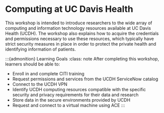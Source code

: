 # Computing at UC Davis Health

This workshop is intended to introduce researchers to the wide array of
computing and information technology resources available at UC Davis Health
(UCDH). The workshop also explains how to acquire the credentials and
permissions necessary to use these resources, which typically have strict
security measures in place in order to protect the private health and
identifying information of patients.


:::{admonition} Learning Goals
:class: note
After completing this workshop, learners should be able to:

* Enroll in and complete CITI training
* Request permissions and services from the UCDH ServiceNow catalog
* Connect to the UCDH VPN
* Identify UCDH computing resources compatible with the specific security and
  privacy requirements for their data and research
* Store data in the secure environments provided by UCDH
* Request and connect to a virtual machine using ACE
:::
